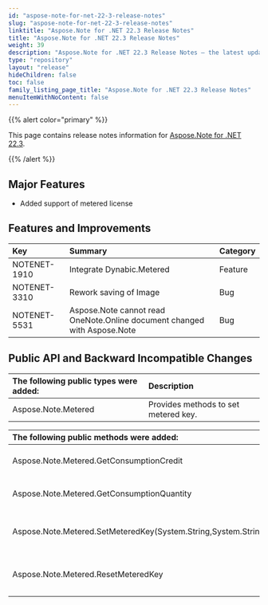 ```yaml
---
id: "aspose-note-for-net-22-3-release-notes"
slug: "aspose-note-for-net-22-3-release-notes"
linktitle: "Aspose.Note for .NET 22.3 Release Notes"
title: "Aspose.Note for .NET 22.3 Release Notes"
weight: 39
description: "Aspose.Note for .NET 22.3 Release Notes – the latest updates and fixes."
type: "repository"
layout: "release"
hideChildren: false
toc: false
family_listing_page_title: "Aspose.Note for .NET 22.3 Release Notes"
menuItemWithNoContent: false
---
```


{{% alert color="primary" %}} 

This page contains release notes information for [Aspose.Note for .NET 22.3](https://releases.aspose.com/note/net/new-releases/aspose.note-for-.net-22.3/).

{{% /alert %}} 

## **Major Features**
- Added support of metered license

## **Features and Improvements**

|**Key**|**Summary**|**Category**|
| :- | :- | :- |
|NOTENET-1910|Integrate Dynabic.Metered|Feature|
|NOTENET-3310|Rework saving of Image|Bug|
|NOTENET-5531|Aspose.Note cannot read OneNote.Online document changed with Aspose.Note|Bug|

## **Public API and Backward Incompatible Changes**

|**The following public types were added:**|**Description**|
| :- | :- |
|Aspose.Note.Metered|Provides methods to set metered key.|


|**The following public methods were added:**|**Description**|
| :- | :- |
|Aspose.Note.Metered.GetConsumptionCredit|Gets consumption credit|
|Aspose.Note.Metered.GetConsumptionQuantity|Gets consumption file size|
|Aspose.Note.Metered.SetMeteredKey(System.String,System.String)|Sets metered public and private key|
|Aspose.Note.Metered.ResetMeteredKey|Removes previously setup license|


